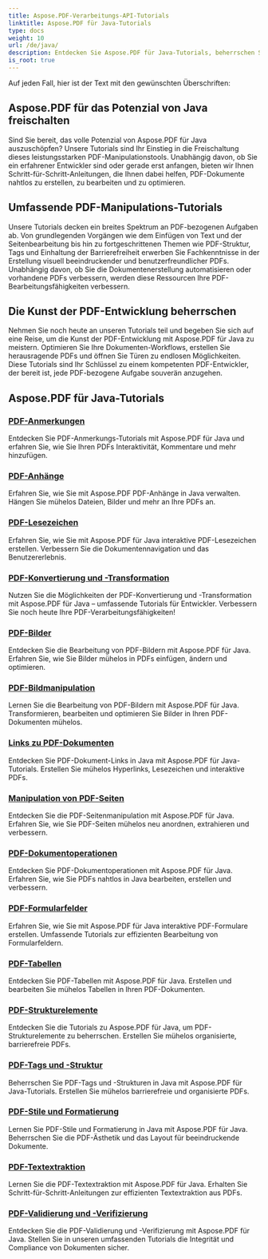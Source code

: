 ```yaml
---
title: Aspose.PDF-Verarbeitungs-API-Tutorials
linktitle: Aspose.PDF für Java-Tutorials
type: docs
weight: 10
url: /de/java/
description: Entdecken Sie Aspose.PDF für Java-Tutorials, beherrschen Sie die PDF-Manipulation und nutzen Sie die Leistungsfähigkeit, um PDFs nahtlos zu erstellen, zu bearbeiten und zu optimieren.
is_root: true
---
```

Auf jeden Fall, hier ist der Text mit den gewünschten Überschriften:

## Aspose.PDF für das Potenzial von Java freischalten

Sind Sie bereit, das volle Potenzial von Aspose.PDF für Java auszuschöpfen? Unsere Tutorials sind Ihr Einstieg in die Freischaltung dieses leistungsstarken PDF-Manipulationstools. Unabhängig davon, ob Sie ein erfahrener Entwickler sind oder gerade erst anfangen, bieten wir Ihnen Schritt-für-Schritt-Anleitungen, die Ihnen dabei helfen, PDF-Dokumente nahtlos zu erstellen, zu bearbeiten und zu optimieren.

## Umfassende PDF-Manipulations-Tutorials

Unsere Tutorials decken ein breites Spektrum an PDF-bezogenen Aufgaben ab. Von grundlegenden Vorgängen wie dem Einfügen von Text und der Seitenbearbeitung bis hin zu fortgeschrittenen Themen wie PDF-Struktur, Tags und Einhaltung der Barrierefreiheit erwerben Sie Fachkenntnisse in der Erstellung visuell beeindruckender und benutzerfreundlicher PDFs. Unabhängig davon, ob Sie die Dokumentenerstellung automatisieren oder vorhandene PDFs verbessern, werden diese Ressourcen Ihre PDF-Bearbeitungsfähigkeiten verbessern.

## Die Kunst der PDF-Entwicklung beherrschen

Nehmen Sie noch heute an unseren Tutorials teil und begeben Sie sich auf eine Reise, um die Kunst der PDF-Entwicklung mit Aspose.PDF für Java zu meistern. Optimieren Sie Ihre Dokumenten-Workflows, erstellen Sie herausragende PDFs und öffnen Sie Türen zu endlosen Möglichkeiten. Diese Tutorials sind Ihr Schlüssel zu einem kompetenten PDF-Entwickler, der bereit ist, jede PDF-bezogene Aufgabe souverän anzugehen.

## Aspose.PDF für Java-Tutorials

### [PDF-Anmerkungen](./pdf-annotations/)
Entdecken Sie PDF-Anmerkungs-Tutorials mit Aspose.PDF für Java und erfahren Sie, wie Sie Ihren PDFs Interaktivität, Kommentare und mehr hinzufügen.
### [PDF-Anhänge](./pdf-attachments/)
Erfahren Sie, wie Sie mit Aspose.PDF PDF-Anhänge in Java verwalten. Hängen Sie mühelos Dateien, Bilder und mehr an Ihre PDFs an.
### [PDF-Lesezeichen](./pdf-bookmarks/)
Erfahren Sie, wie Sie mit Aspose.PDF für Java interaktive PDF-Lesezeichen erstellen. Verbessern Sie die Dokumentennavigation und das Benutzererlebnis.
### [PDF-Konvertierung und -Transformation](./pdf-conversion-transformation/)
Nutzen Sie die Möglichkeiten der PDF-Konvertierung und -Transformation mit Aspose.PDF für Java – umfassende Tutorials für Entwickler. Verbessern Sie noch heute Ihre PDF-Verarbeitungsfähigkeiten!
### [PDF-Bilder](./pdf-images/)
Entdecken Sie die Bearbeitung von PDF-Bildern mit Aspose.PDF für Java. Erfahren Sie, wie Sie Bilder mühelos in PDFs einfügen, ändern und optimieren.
### [PDF-Bildmanipulation](./pdf-image-manipulation/)
Lernen Sie die Bearbeitung von PDF-Bildern mit Aspose.PDF für Java. Transformieren, bearbeiten und optimieren Sie Bilder in Ihren PDF-Dokumenten mühelos.
### [Links zu PDF-Dokumenten](./pdf-document-links/)
Entdecken Sie PDF-Dokument-Links in Java mit Aspose.PDF für Java-Tutorials. Erstellen Sie mühelos Hyperlinks, Lesezeichen und interaktive PDFs.
### [Manipulation von PDF-Seiten](./pdf-page-manipulation/)
Entdecken Sie die PDF-Seitenmanipulation mit Aspose.PDF für Java. Erfahren Sie, wie Sie PDF-Seiten mühelos neu anordnen, extrahieren und verbessern.
### [PDF-Dokumentoperationen](./pdf-document-operations/)
Entdecken Sie PDF-Dokumentoperationen mit Aspose.PDF für Java. Erfahren Sie, wie Sie PDFs nahtlos in Java bearbeiten, erstellen und verbessern.
### [PDF-Formularfelder](./pdf-form-fields/)
Erfahren Sie, wie Sie mit Aspose.PDF für Java interaktive PDF-Formulare erstellen. Umfassende Tutorials zur effizienten Bearbeitung von Formularfeldern.
### [PDF-Tabellen](./pdf-tables/)
Entdecken Sie PDF-Tabellen mit Aspose.PDF für Java. Erstellen und bearbeiten Sie mühelos Tabellen in Ihren PDF-Dokumenten. 
### [PDF-Strukturelemente](./pdf-structure-elements/)
Entdecken Sie die Tutorials zu Aspose.PDF für Java, um PDF-Strukturelemente zu beherrschen. Erstellen Sie mühelos organisierte, barrierefreie PDFs.
### [PDF-Tags und -Struktur](./pdf-tags-and-structure/)
Beherrschen Sie PDF-Tags und -Strukturen in Java mit Aspose.PDF für Java-Tutorials. Erstellen Sie mühelos barrierefreie und organisierte PDFs.
### [PDF-Stile und Formatierung](./pdf-styles-and-formatting/)
Lernen Sie PDF-Stile und Formatierung in Java mit Aspose.PDF für Java. Beherrschen Sie die PDF-Ästhetik und das Layout für beeindruckende Dokumente.
### [PDF-Textextraktion](./pdf-text-extraction/)
Lernen Sie die PDF-Textextraktion mit Aspose.PDF für Java. Erhalten Sie Schritt-für-Schritt-Anleitungen zur effizienten Textextraktion aus PDFs.
### [PDF-Validierung und -Verifizierung](./pdf-validation-and-verification/)
Entdecken Sie die PDF-Validierung und -Verifizierung mit Aspose.PDF für Java. Stellen Sie in unseren umfassenden Tutorials die Integrität und Compliance von Dokumenten sicher.